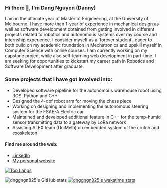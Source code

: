 ### Hi there 👋, I'm Dang Nguyen (Danny)

<!--
**dnggngn825/dnggngn825** is a ✨ _special_ ✨ repository because its `README.md` (this file) appears on your GitHub profile.

Here are some ideas to get you started:

- 🔭 I’m currently working on ...
- 🌱 I’m currently learning ...
- 👯 I’m looking to collaborate on ...
- 🤔 I’m looking for help with ...
- 💬 Ask me about ...
- 📫 How to reach me: ...
- 😄 Pronouns: ...
- ⚡ Fun fact: ...
-->

I am in the ultimate year of Master of Engineering, at the University of Melbourne. I have more than 1-year of experience in mechanical design as well as software development obtained from getting involved in different projects related to robotics and autonomous systems over my course and internship experience. I consider myself as a 'forever student', eager to both build on my academic foundation in Mechatronics and upskill myself in Computer Science with online courses. I am currently working on my capstone project while also self-learning web development in part-time. I am seeking for opportunities to kickstart my career path in Robotics and Software Development after graduate.

### Some projects that I have got involved into:
- Developed software pipeline for the autonomous warehouse robot using ROS, Python and C++
- Designed the 4-dof robot arm for moving the chess piece
- Working on designing and implementing the autonomous steering system for the FSAE-A Electric car
- Maintained and developed additional feature in C++ for the temp-humid sensor transmitting data to a gateway by LoRa network
- Assisting ALEX team (UniMelb) on embedded system of the crutch and exoskeleton

#### Find me around the web:
- [LinkedIn](https://www.linkedin.com/in/dang-nguyen-89a563170/?locale=en_US)
- [My personal website](https://dangnguyen825.netlify.app/)

[![Top Langs](https://github-readme-stats.vercel.app/api/top-langs/?username=dnggngn825&layout=compact&langs_count=18&theme=gotham)](https://github.com/anuraghazra/github-readme-stats)

![dnggngn825's GitHub stats](https://github-readme-stats.vercel.app/api?username=dnggngn825&show_icons=true&theme=gotham)
[![dnggngn825's wakatime stats](https://github-readme-stats.vercel.app/api/wakatime?username=dnggngn825&layout=compact&langs_count=18&theme=gotham)](https://github.com/anuraghazra/github-readme-stats)

